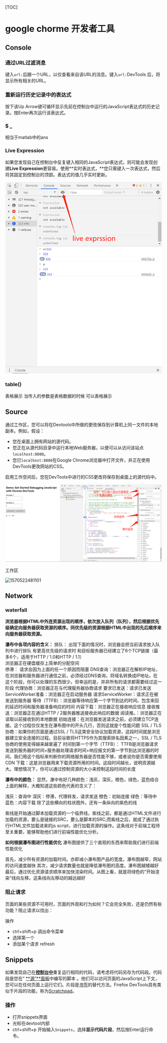 [TOC]



# google chorme 开发者工具

## Console

### **通过URL过滤消息**

键入`url:`后跟一个URL，以仅查看来自该URL的消息。键入`url:`DevTools 后，将显示所有相关的URL。

### **重新运行历史记录中的表达式**

按下该Up Arrow键可循环显示先前在控制台中运行的JavaScript表达式的历史记录。按Enter再次运行该表达式。

### **$ _**

相当于matlab中的ans

### **Live Expression**

如果您发现自己在控制台中反复键入相同的JavaScript表达式，则可能会发现创建**Live Expression**更容易。使用**实时表达式，**您只需键入一次表达式，然后将其固定到控制台的顶部。表达式的值几乎实时更新。



![1570517477272](./images\1570517477272.png)



### **table()**

表格展示 当传入的参数是表格数据的时候 可以表格展示

## Source

通过工作区，您可以将在Devtools中所做的更改保存到计算机上同一文件的本地副本。例如，假设：

- 您在桌面上拥有网站的源代码。
- 您正在从源代码目录中运行本地Web服务器，以便可以从访问该站点`localhost:8080`。
- 您已`localhost:8080`在Google Chrome浏览器中打开文件，并正在使用DevTools更改网站的CSS。

启用工作空间后，您在DevTools中进行的CSS更改将保存到桌面上的源代码中。

![1570520270646](./images/1570520270646.png)

工作区

![1570522481101](C:\Users\ThinkPad\AppData\Roaming\Typora\typora-user-images\1570522481101.png)

## Network

### **waterfall**



**浏览器根据HTML中外连资源出现的顺序，依次放入队列（队列），然后根据优先级确定向服务器获取资源的顺序。同优先级的资源根据HTML中出现的先后顺序来向服务器获取资源。**

**瀑布中各项内容的含义：**
排队：  出现下面的情况时，浏览器会把当前请求放入队列中进行排队
有更高优先级的请求时
和目标服务器已经建立了6个TCP链接（最多6个，适用于HTTP / 1.0和HTTP / 1.1）     
浏览器正在硬盘缓存上简单的分配空间                 
停滞：  请求会因为上面的任一个原因而阻塞
DNS查询：浏览器正在解析IP地址，在浏览器和服务器进行通信之前，必须经过DNS查询，将域名转换成IP地址。在这个阶段，你可以处理的东西很少。但幸运的是，并非所有的请求都需要经过这一阶段
代理协商：浏览器正在与代理服务器协商请求
要求已发送：请求已发送
ServiceWorker准备：浏览器正在启动服务器
请求ServiceWorker：请求正在被发送到服务器
等待（TTFB）：浏览器等待响应第一个字节到达的时间。包含来回的延迟时间和服务器准备响应的时间
内容下载：浏览器正在接收响应信息
接收推送：浏览器正在通过HTTP / 2服务器推送接收此响应的数据
阅读推。：浏览器正在读取以前接收到的本地数据
初始连接：在浏览器发送请求之前，必须建立TCP连接。这个过程仅仅发生在瀑布图中的开头几行，否则这就是个性能问题
SSL / TLS协商：如果你的页面是通过SSL / TLS这类安全协议加载资源，这段时间就是浏览器建立安全连接的过程。目前谷歌将HTTPS作为其搜索排名因素之一，SSL / TLS协商的使用变得越来越普遍了
时间到第一个字节（TTFB）： TTFB是浏览器请求发送到服务器的时间+服务器处理请求时间+响应报文的第一字节到达浏览器的时间。我们用这个指标来判断你的网络服务器是否性能不够，或者说你是否需要使用CDN
下载：这是浏览器用来下载资源所用的时间。这段时间越长，说明资源越大。理想情况下，你可以通过控制资源的大小来控制这段时间的长度

**瀑布中的颜色：**
显然，瀑中有好几种颜色：浅灰，深灰，橙色，绿色，蓝色结合上面的解释，大概知道这些颜色代表的含义了：

浅灰：查询中
深灰：停滞，代理转发，请求发送
橙色：初始连接
绿色：等待中
蓝色：内容下载
除了这些横向的柱状图外，还有一条纵向的紫色的线



紫线是开始通过脚本加载资源的一个临界线，紫线之前，都是通过HTML文件进行加载的资源，要么是链接的SRC，要么是脚本的SRC;而紫线之后，就成了通过执行HTML文件加载进来的js script，进行加载资源的操作。这条线对于前端工程师至关重要，能够帮助他们进行前端性能优化分析。

**如何根据瀑布图进行性能优化**
瀑布图提供了三个直观的东西来帮助我们进行前端性能优化

首先，减少所有资源的加载时间。亦即减小瀑布图产品的宽度。瀑布图越窄，网站的访问速度越快
其次，减少请求数量也就是降低瀑布图的高度。瀑布图越矮越好
最后，通过优化资源请求顺序来加快渲染时间。从图上看，就是将绿色的“开始渲染”线向左移。这条线向左移动的越远越好

### **阻止请求**

页面的某些资源不可用时，页面的外观和行为如何？它会完全失败，还是仍然有些功能？阻止请求以找出：

操作

+ ctrl+shift+p 调出命令菜单
+ 选择第一个
+ 添加某个请求 refresh

## Snippets

如果发现自己在[**控制台中**](https://developers.google.cn/web/tools/chrome-devtools/console/)重复运行相同的代码，请考虑将代码另存为代码段。代码段是您在“ [**源”**面板](https://developers.google.cn/web/tools/chrome-devtools/sources)中编写的脚本 。他们可以访问页面的JavaScript上下文，您可以在任何页面上运行它们。片段是[书签](https://en.wikipedia.org/wiki/Bookmarklet)的替代方法。Firefox DevTools具有类似于片段的功能，称为[Scratchpad](https://developer.mozilla.org/en-US/docs/Tools/Scratchpad)。



### 操作

+ 打开snippets界面
+ 光标在devtool内部
+ ctrl+shift+p 开始输入`Snippets`，选择**显示代码片段**，然后按Enter运行命令。